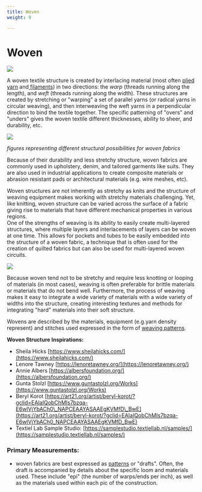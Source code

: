 ```yaml
---
title: Woven
weight: 9

---
```


# Woven

![](/tei_front_back_detail_2.jpg)

A woven textile structure is created by interlacing material \(most often [plied yarn](plied-yarn.md) and[ filaments](filament.md)\) in two directions: the _warp_ \(threads running along the length\), and _weft_ \(threads running along the width\). These structures are created by stretching or "warping" a set of parallel yarns \(or radical yarns in circular weaving\), and then interweaving the weft yarns in a perpendicular direction to bind the textile together. The specific patterning of "overs" and "unders" gives the woven textile different thicknesses, ability to sheer, and durability, etc.

![](/weave_details.jpg)

_figures representing different structural possibilities for woven fabrics_

Because of their durability and less stretchy structure, woven fabrics are commonly used in upholstery, denim, and tailored garments like suits. They are also used in industrial applications to create composite materials or abrasion resistant pads or architectural materials \(e.g. wire meshes, etc\).

Woven structures are not inherently as stretchy as knits and the structure of weaving equipment makes working with stretchy materials challenging. Yet, like knitting, woven structure can be varied across the surface of a fabric giving rise to materials that have different mechanical properties in various regions.  
One of the strengths of weaving is its ability to easily create multi-layered structures, where multiple layers and interlacements of layers can be woven at one time. This allows for pockets and tubes to be easily embedded into the structure of a woven fabric, a technique that is often used for the creation of quilted fabrics but can also be used for multi-layered woven circuits.

![](/double_weave_tests_3-01.jpg)

Because woven tend not to be stretchy and require less knotting or looping of materials \(in most cases\), weaving is often preferable for brittle materials or materials that do not bend well. Furthermore, the process of weaving makes it easy to integrate a wide variety of materials with a wide variety of widths into the structure, creating interesting textures and methods for integrating "hard" materials into their soft structure.

Wovens are described by the materials, equipment \(e.g.yarn density represent\) and stitches used expressed in the form of [weaving patterns](../process/weaving/#documenting-and-patterning).

**Woven Structure Inspirations:**

* Sheila Hicks [https://www.sheilahicks.com/](https://www.sheilahicks.com/)
* Lenore Tawney [https://lenoretawney.org/](https://lenoretawney.org/)
* Annie Albers [https://albersfoundation.org/](https://albersfoundation.org/)
* Gunta Stolzl [https://www.guntastolzl.org/Works](https://www.guntastolzl.org/Works)
* Beryl Korot [https://art21.org/artist/beryl-korot/?gclid=EAIaIQobChMIs7bzqa-E6wIVjYbACh0\_NAPCEAAYASAAEgKVMfD\_BwE](https://art21.org/artist/beryl-korot/?gclid=EAIaIQobChMIs7bzqa-E6wIVjYbACh0_NAPCEAAYASAAEgKVMfD_BwE)
* Textiel Lab Sample Studio: [https://samplestudio.textiellab.nl/samples/](https://samplestudio.textiellab.nl/samples/)

### Primary Measurements:

* woven fabrics are best expressed as [patterns](../process/weaving/#documenting-and-patterning) or "drafts". Often, the draft is accompanied by details about the specific loom and materials used. These include "epi"  \(the number of warps/ends per inch\), as well as the materials used within each pic of the construction. 

